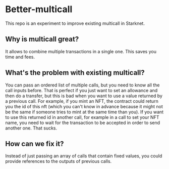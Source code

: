# Better-multicall

This repo is an experiment to improve existing multicall in Starknet.

## Why is multicall great?
It allows to combine multiple transactions in a single one. This saves you time and fees.

## What's the problem with existing multicall?
You can pass an ordered list of multiple calls, but you need to know all the call inputs before. That is perfect if you just want to set an allowance and then do a transfer, but this is bad when you want to use a value returned by a previous call.
For example, if you mint an NFT, the contract could return you the id of this nft (which you can't know in advance because it might not be the same if someone tries to mint at the same time than you). If you want to use this returned id in another call,
for example in a call to set your NFT name, you need to wait for the transaction to be accepted in order to send another one. That sucks.

## How can we fix it?
Instead of just passing an array of calls that contain fixed values, you could provide references to the outputs of previous calls.